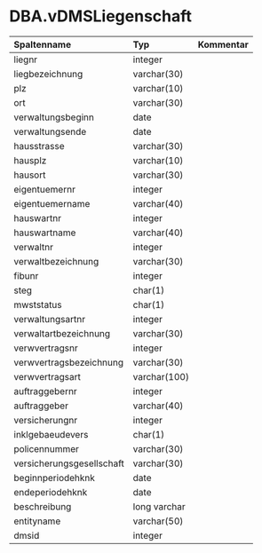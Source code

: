 # DBA.vDMSLiegenschaft

|Spaltenname|Typ|Kommentar|
|:----------|:--|:--------|
|liegnr|integer||
|liegbezeichnung|varchar(30)||
|plz|varchar(10)||
|ort|varchar(30)||
|verwaltungsbeginn|date||
|verwaltungsende|date||
|hausstrasse|varchar(30)||
|hausplz|varchar(10)||
|hausort|varchar(30)||
|eigentuemernr|integer||
|eigentuemername|varchar(40)||
|hauswartnr|integer||
|hauswartname|varchar(40)||
|verwaltnr|integer||
|verwaltbezeichnung|varchar(30)||
|fibunr|integer||
|steg|char(1)|
|mwststatus|char(1)|
|verwaltungsartnr|integer||
|verwaltartbezeichnung|varchar(30)||
|verwvertragsnr|integer||
|verwvertragsbezeichnung|varchar(30)||
|verwvertragsart|varchar(100)||
|auftraggebernr|integer||
|auftraggeber|varchar(40)||
|versicherungnr|integer||
|inklgebaeudevers|char(1)||
|policennummer|varchar(30)||
|versicherungsgesellschaft|varchar(30)||
|beginnperiodehknk|date||
|endeperiodehknk|date||
|beschreibung|long varchar||
|entityname|varchar(50)||
|dmsid|integer||
